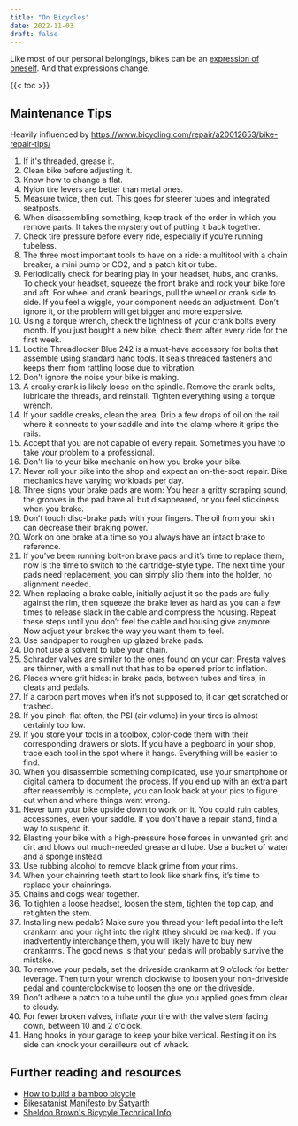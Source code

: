 ```yaml
---
title: "On Bicycles"
date: 2022-11-03
draft: false
---
```

Like most of our personal belongings,
bikes can be an [expression of oneself](/communication).
And that expressions change.

{{< toc >}}

## Maintenance Tips

Heavily influenced by https://www.bicycling.com/repair/a20012653/bike-repair-tips/

1. If it's threaded, grease it.
2. Clean bike before adjusting it.
3. Know how to change a flat.
4. Nylon tire levers are better than metal ones.
5. Measure twice, then cut. This goes for steerer tubes and integrated
   seatposts.
6. When disassembling something, keep track of the order in which you
   remove parts. It takes the mystery out of putting it back together.
7. Check tire pressure before every ride, especially if you’re running
   tubeless.
8. The three most important tools to have on a ride: a multitool with a
   chain breaker, a mini pump or CO2, and a patch kit or tube.
9. Periodically check for bearing play in your headset, hubs, and
    cranks. To check your headset, squeeze the front brake and rock your
    bike fore and aft. For wheel and crank bearings, pull the wheel or
    crank side to side. If you feel a wiggle, your component needs an
    adjustment. Don’t ignore it, or the problem will get bigger and more
    expensive.
10. Using a torque wrench, check the tightness of your crank bolts every
    month. If you just bought a new bike, check them after every ride
    for the first week.
11. Loctite Threadlocker­ Blue 242 is a must-have­ accessory for bolts
    that assemble using standard hand tools. It seals threaded fasteners
    and keeps them from rattling loose due to vibration.
12. Don't ignore the noise your bike is making.
13. A creaky crank is likely loose on the spindle. Remove the crank
    bolts, lubricate the threads, and reinstall. Tighten everything
    using a torque wrench.
14. If your saddle creaks, clean the area. Drip a few drops of oil on
    the rail where it connects to your saddle and into the clamp where
    it grips the rails.
15. Accept that you are not capable of every repair. Sometimes you have
   to take your problem to a professional.
16. Don't lie to your bike mechanic on how you broke your bike.
17. Never roll your bike into the shop and expect an on-the-spot repair.
   Bike mechanics have varying workloads per day.
18. Three signs your brake pads are worn: You hear a gritty scraping
   sound, the grooves in the pad have all but disappeared, or you feel
   stickiness when you brake.
19. Don’t touch disc-brake pads with your fingers. The oil from your skin
   can decrease their braking power.
20. Work on one brake at a time so you always have an intact brake to
   reference.
21. If you’ve been running bolt-on brake pads and it’s time to replace
   them, now is the time to switch to the cartridge-style type. The next
   time your pads need replacement, you can simply slip them into the
   holder, no alignment needed.
22. When replacing a brake cable, initially adjust it so the pads are
   fully against the rim, then squeeze the brake lever as hard as you
   can a few times to release slack in the cable and compress the
   housing. Repeat these steps until you don’t feel the cable and
   housing give anymore. Now adjust your brakes the way you want them to
   feel.
23. Use sandpaper to roughen up glazed brake pads.
24. Do not use a solvent to lube your chain.
25. Schrader valves are similar to the ones found on your car; Presta
   valves are thinner, with a small nut that has to be opened prior to
   inflation.
26. Places where grit hides: in brake pads, between tubes and tires, in
   cleats and pedals.
27. If a carbon part moves when it’s not supposed to, it can get
    scratched or trashed.
28. If you pinch-flat often, the PSI (air volume) in your tires is
    almost certainly too low.
29. If you store your tools in a toolbox, color-code them with their
    corresponding drawers or slots. If you have a pegboard in your shop,
    trace each tool in the spot where it hangs. Everything will be
    easier to find.
30. When you disassemble something complicated, use your smartphone or
    digital camera to document the process. If you end up with an extra
    part after reassembly is complete, you can look back at your pics to
    figure out when and where things went wrong.
31. Never turn your bike upside down to work on it. You could ruin
    cables, accessories, even your saddle. If you don’t have a repair
    stand, find a way to suspend it.
32. Blasting your bike with a high-pressure hose forces in unwanted grit
    and dirt and blows out much-needed grease and lube. Use a bucket of
    water and a sponge instead.
33. Use rubbing alcohol to remove black grime from your rims.
34. When your chainring teeth start to look like shark fins, it’s time
    to replace your chainrings.
35. Chains and cogs wear together.
36. To tighten a loose headset, loosen the stem, tighten the top cap,
    and retighten the stem.
37. Installing new pedals? Make sure you thread your left pedal into the
    left crankarm and your right into the right (they should be marked).
    If you inadvertently interchange them, you will likely have to buy
    new crankarms. The good news is that your pedals will probably
    survive the mistake.
38. To remove your pedals, set the driveside crankarm at 9 o’clock for
    better leverage. Then turn your wrench clockwise to loosen your
    non-driveside pedal and counterclockwise to loosen the one on the
    driveside.
39. Don’t adhere a patch to a tube until the glue you applied goes from
    clear to cloudy.
40. For fewer broken valves, inflate your tire with the valve stem
    facing down, between 10 and 2 o’clock.
41. Hang hooks in your garage to keep your bike ­vertical. Resting it on
    its side can knock your derailleurs out of whack.

## Further reading and resources

- [How to build a bamboo bicycle](https://www.instructables.com/How-to-Build-a-Bamboo-Bicycle/)
- [Bikesatanist Manifesto by Satyarth](https://satyarth.me/articles/bikesatanist-manifesto/)
- [Sheldon Brown's Bicycyle Technical Info](https://www.sheldonbrown.com/)
